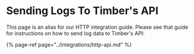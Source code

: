 # Sending Logs To Timber's API

This page is an alias for our HTTP integration guide. Please see that guide for instructions on how to send log data to Timber's API:

{% page-ref page="../integrations/http-api.md" %}

